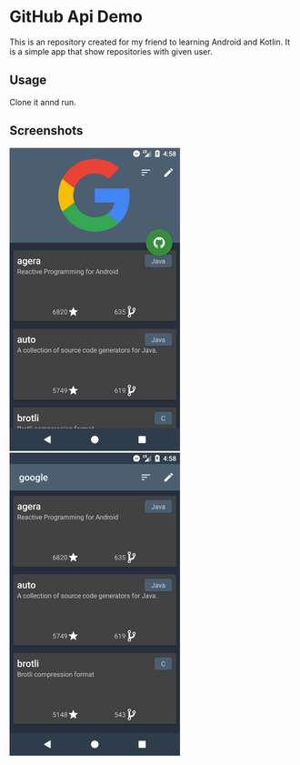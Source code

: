 # GitHub Api Demo
This is an repository created for my friend to learning Android and Kotlin. It is a simple app that show repositories with given user.

## Usage
Clone it annd run.

## Screenshots
<img src="https://raw.githubusercontent.com/joshuaavalon/GitHubApiDemo/master/screenshot/001.png" width="300"> <img src="https://raw.githubusercontent.com/joshuaavalon/GitHubApiDemo/master/screenshot/002.png" width="300">
